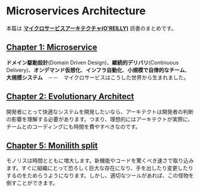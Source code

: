 # Microservices Architecture

本篇は **[マイクロサービスアーキテクチャ(O'REILLY)](https://www.amazon.co.jp/%E3%83%9E%E3%82%A4%E3%82%AF%E3%83%AD%E3%82%B5%E3%83%BC%E3%83%93%E3%82%B9%E3%82%A2%E3%83%BC%E3%82%AD%E3%83%86%E3%82%AF%E3%83%81%E3%83%A3-Sam-Newman/dp/4873117607/ref=sr_1_1?__mk_ja_JP=%E3%82%AB%E3%82%BF%E3%82%AB%E3%83%8A&dchild=1&keywords=%E3%83%9E%E3%82%A4%E3%82%AF%E3%83%AD%E3%82%B5%E3%83%BC%E3%83%93%E3%82%B9%E3%82%A2%E3%83%BC%E3%82%AD%E3%83%86%E3%82%AF%E3%83%81%E3%83%A3&qid=1599007580&sr=8-1)** 読書のまとめです。

## [Chapter 1: Microservice](./Chapter1.md)

**ドメイン駆動設計**(Domain Driven Design)、**継続的デリバリ**(Continuous Delivery)、**オンデマンド仮想化**、**インフラ自動化**、**小規模で自律的なチーム**、**大規模システム**　－－　マイクロサービスはこうした世界から生まれました。

## [Chapter 2: Evolutionary Architect](./Chapter2.md)

開発者にとって快適なシステムを開発したいなら、アーキテクトは開発者の判断の影響を理解する必要があります。つまり、理想的にはアーキテクトが実際に、チームとのコーディングにも時間を費やすべきなのです。

## [Chapter 5: Monilith split](./Chapter5.md)

モノリスは時間とともに増大します。新機能やコードを驚くべき速さで取り込みます。すぐに組織にとって恐ろしく巨大な存在になり、手を出したり変更したりするのをためらうようになります。しかし、適切なツールがあれば、この怪物を倒すことができます。
